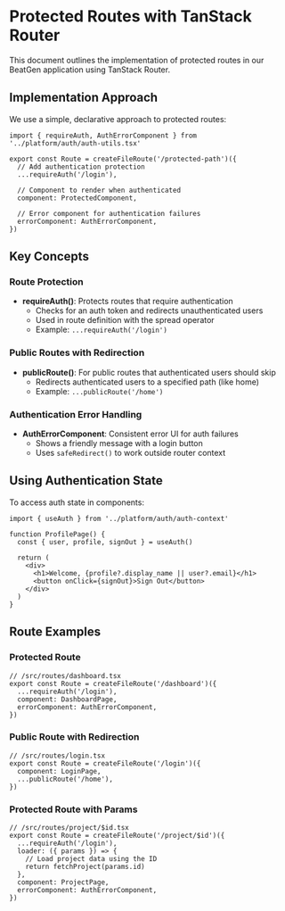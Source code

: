 # Protected Routes with TanStack Router

This document outlines the implementation of protected routes in our BeatGen application using TanStack Router.

## Implementation Approach

We use a simple, declarative approach to protected routes:

```tsx
import { requireAuth, AuthErrorComponent } from '../platform/auth/auth-utils.tsx'

export const Route = createFileRoute('/protected-path')({
  // Add authentication protection
  ...requireAuth('/login'),
  
  // Component to render when authenticated
  component: ProtectedComponent,
  
  // Error component for authentication failures
  errorComponent: AuthErrorComponent,
})
```

## Key Concepts

### Route Protection

- **requireAuth()**: Protects routes that require authentication
  - Checks for an auth token and redirects unauthenticated users
  - Used in route definition with the spread operator
  - Example: `...requireAuth('/login')`

### Public Routes with Redirection

- **publicRoute()**: For public routes that authenticated users should skip
  - Redirects authenticated users to a specified path (like home)
  - Example: `...publicRoute('/home')`

### Authentication Error Handling

- **AuthErrorComponent**: Consistent error UI for auth failures
  - Shows a friendly message with a login button
  - Uses `safeRedirect()` to work outside router context

## Using Authentication State

To access auth state in components:

```tsx
import { useAuth } from '../platform/auth/auth-context'

function ProfilePage() {
  const { user, profile, signOut } = useAuth()
  
  return (
    <div>
      <h1>Welcome, {profile?.display_name || user?.email}</h1>
      <button onClick={signOut}>Sign Out</button>
    </div>
  )
}
```

## Route Examples

### Protected Route

```tsx
// /src/routes/dashboard.tsx
export const Route = createFileRoute('/dashboard')({
  ...requireAuth('/login'),
  component: DashboardPage,
  errorComponent: AuthErrorComponent,
})
```

### Public Route with Redirection 

```tsx
// /src/routes/login.tsx
export const Route = createFileRoute('/login')({
  component: LoginPage,
  ...publicRoute('/home'),
})
```

### Protected Route with Params

```tsx
// /src/routes/project/$id.tsx
export const Route = createFileRoute('/project/$id')({
  ...requireAuth('/login'),
  loader: ({ params }) => {
    // Load project data using the ID
    return fetchProject(params.id)
  },
  component: ProjectPage,
  errorComponent: AuthErrorComponent,
})
```